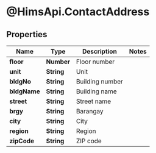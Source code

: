 # @HimsApi.ContactAddress

## Properties

Name | Type | Description | Notes
------------ | ------------- | ------------- | -------------
**floor** | **Number** | Floor number | 
**unit** | **String** | Unit | 
**bldgNo** | **String** | Building number | 
**bldgName** | **String** | Building name | 
**street** | **String** | Street name | 
**brgy** | **String** | Barangay | 
**city** | **String** | City | 
**region** | **String** | Region | 
**zipCode** | **String** | ZIP code | 


